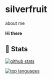 # silverfruit
about me

**Hi there <img src="https://raw.githubusercontent.com/MartinHeinz/MartinHeinz/master/wave.gif" width="15px">**


##  🐙 **Stats**

[![github stats](https://github-readme-stats.vercel.app/api?username=CustomIcon&show_icons=true&theme=radical)](https://github.com/CustomIcon)

[![top languages](https://github-readme-stats.vercel.app/api/top-langs/?username=CustomIcon&show_icons=true&theme=radical&layout=compact)](https://github.com/CustomIcon)
